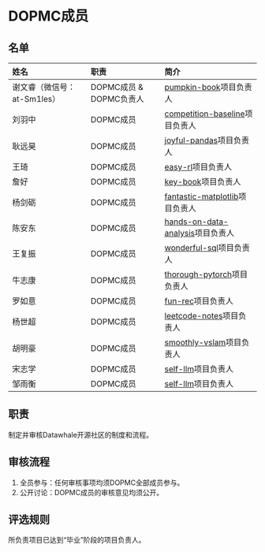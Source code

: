 # DOPMC成员
## 名单
| 姓名 | 职责 | 简介 |
| :----| :---- | :---- |
| 谢文睿（微信号：at-Sm1les） | DOPMC成员 & DOPMC负责人 | [pumpkin-book](https://github.com/datawhalechina/pumpkin-book)项目负责人 |
| 刘羽中 | DOPMC成员 | [competition-baseline](https://github.com/datawhalechina/competition-baseline)项目负责人 |
| 耿远昊 | DOPMC成员 | [joyful-pandas](https://github.com/datawhalechina/joyful-pandas)项目负责人 |
| 王琦 | DOPMC成员 | [easy-rl](https://github.com/datawhalechina/easy-rl)项目负责人 |
| 詹好 | DOPMC成员 | [key-book](https://github.com/datawhalechina/key-book)项目负责人 |
| 杨剑砺 | DOPMC成员 | [fantastic-matplotlib](https://github.com/datawhalechina/fantastic-matplotlib)项目负责人 |
| 陈安东 | DOPMC成员 | [hands-on-data-analysis](https://github.com/datawhalechina/hands-on-data-analysis)项目负责人 |
| 王复振 | DOPMC成员 | [wonderful-sql](https://github.com/datawhalechina/wonderful-sql)项目负责人 |
| 牛志康 | DOPMC成员 | [thorough-pytorch](https://github.com/datawhalechina/thorough-pytorch)项目负责人 |
| 罗如意 | DOPMC成员 | [fun-rec](https://github.com/datawhalechina/fun-rec)项目负责人 |
| 杨世超 | DOPMC成员 | [leetcode-notes](https://github.com/datawhalechina/leetcode-notes)项目负责人 |
| 胡明豪 | DOPMC成员 | [smoothly-vslam](https://github.com/datawhalechina/smoothly-vslam)项目负责人 |
| 宋志学 | DOPMC成员 | [self-llm](https://github.com/datawhalechina/self-llm)项目负责人 |
| 邹雨衡 | DOPMC成员 | [self-llm](https://github.com/datawhalechina/self-llm)项目负责人 |

## 职责
制定并审核Datawhale开源社区的制度和流程。

## 审核流程
1. 全员参与：任何审核事项均须DOPMC全部成员参与。
2. 公开讨论：DOPMC成员的审核意见均须公开。

## 评选规则
所负责项目已达到“毕业”阶段的项目负责人。

